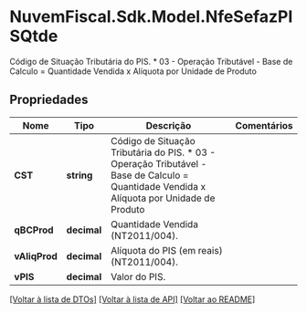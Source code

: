 # NuvemFiscal.Sdk.Model.NfeSefazPISQtde
Código de Situação Tributária do PIS.  * 03 - Operação Tributável - Base de Calculo = Quantidade Vendida x Alíquota por Unidade de Produto

## Propriedades

Nome | Tipo | Descrição | Comentários
------------ | ------------- | ------------- | -------------
**CST** | **string** | Código de Situação Tributária do PIS.  * 03 - Operação Tributável - Base de Calculo &#x3D; Quantidade Vendida x Alíquota por Unidade de Produto | 
**qBCProd** | **decimal** | Quantidade Vendida  (NT2011/004). | 
**vAliqProd** | **decimal** | Alíquota do PIS (em reais) (NT2011/004). | 
**vPIS** | **decimal** | Valor do PIS. | 

[[Voltar à lista de DTOs]](../README.md#documentation-for-models) [[Voltar à lista de API]](../README.md#documentation-for-api-endpoints) [[Voltar ao README]](../README.md)

